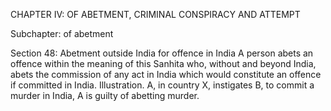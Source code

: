 CHAPTER IV: OF ABETMENT, CRIMINAL CONSPIRACY AND ATTEMPT

Subchapter: of abetment

Section 48: Abetment outside India for offence in India
A person abets an offence within the meaning of this Sanhita who, without and beyond India, abets the commission of any act in India which would constitute an offence if committed in India.
Illustration.
A, in country X, instigates B, to commit a murder in India, A is guilty of abetting murder.

